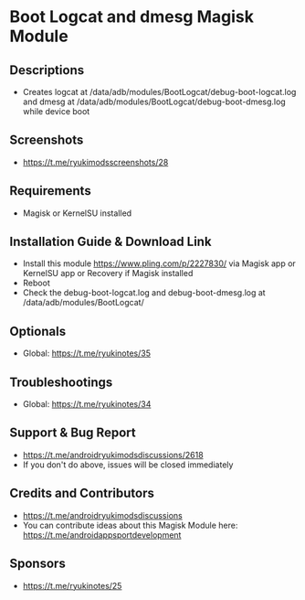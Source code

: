 # Boot Logcat and dmesg Magisk Module

## Descriptions
- Creates logcat at /data/adb/modules/BootLogcat/debug-boot-logcat.log and dmesg at /data/adb/modules/BootLogcat/debug-boot-dmesg.log while device boot

## Screenshots
- https://t.me/ryukimodsscreenshots/28

## Requirements
- Magisk or KernelSU installed

## Installation Guide & Download Link
- Install this module https://www.pling.com/p/2227830/ via Magisk app or KernelSU app or Recovery if Magisk installed
- Reboot
- Check the debug-boot-logcat.log and debug-boot-dmesg.log at /data/adb/modules/BootLogcat/

## Optionals
- Global: https://t.me/ryukinotes/35

## Troubleshootings
- Global: https://t.me/ryukinotes/34

## Support & Bug Report
- https://t.me/androidryukimodsdiscussions/2618
- If you don't do above, issues will be closed immediately

## Credits and Contributors
- https://t.me/androidryukimodsdiscussions
- You can contribute ideas about this Magisk Module here: https://t.me/androidappsportdevelopment

## Sponsors
- https://t.me/ryukinotes/25


